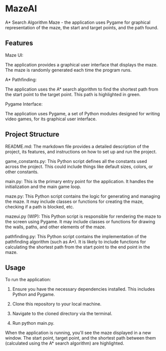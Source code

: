 # MazeAI
A* Search Algorithm Maze - the application uses Pygame for graphical representation of the maze, the start and target points, and the path found.

## Features
Maze UI: 

The application provides a graphical user interface that displays the maze. The maze is randomly generated each time the program runs.

A* Pathfinding: 

The application uses the A* search algorithm to find the shortest path from the start point to the target point. This path is highlighted in green.

Pygame Interface: 

The application uses Pygame, a set of Python modules designed for writing video games, for its graphical user interface.

## Project Structure

README.md: The markdown file provides a detailed description of the project, its features, and instructions on how to set up and run the project.

game_constants.py: This Python script defines all the constants used across the project. This could include things like default sizes, colors, or other constants.

main.py: This is the primary entry point for the application. It handles the initialization and the main game loop.

maze.py: This Python script contains the logic for generating and managing the maze. It may include classes or functions for creating the maze, checking if a path is blocked, etc.

mazeui.py (WIP): This Python script is responsible for rendering the maze to the screen using Pygame. It may include classes or functions for drawing the walls, paths, and other elements of the maze.

pathfinding.py: This Python script contains the implementation of the pathfinding algorithm (such as A*). It is likely to include functions for calculating the shortest path from the start point to the end point in the maze.

## Usage

To run the application:
1. Ensure you have the necessary dependencies installed. This includes Python and Pygame.

2. Clone this repository to your local machine.

3. Navigate to the cloned directory via the terminal.

4. Run python main.py.
   
When the application is running, you'll see the maze displayed in a new window. The start point, target point, and the shortest path between them (calculated using the A* search algorithm) are highlighted.
